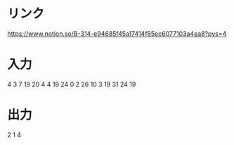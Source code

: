 # リンク
https://www.notion.so/B-314-e94685f45a17414f85ec6077103a4ea8?pvs=4

# 入力
4
3
7 19 20
4
4 19 24 0
2
26 10
3
19 31 24
19

# 出力
2
1 4
